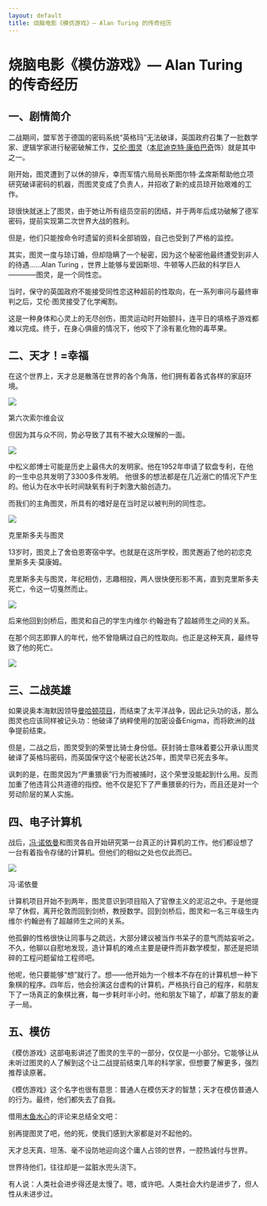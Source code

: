 ```yaml
---
layout: default
title: 烧脑电影《模仿游戏》— Alan Turing 的传奇经历
---
```


# 烧脑电影《模仿游戏》— Alan Turing 的传奇经历

## 一、剧情简介

二战期间，盟军苦于德国的密码系统“英格玛”无法破译，英国政府召集了一批数学家、逻辑学家进行秘密破解工作，[艾伦·图灵](https://en.wikipedia.org/wiki/Alan_Turing)（[本尼迪克特·康伯巴奇](https://en.wikipedia.org/wiki/Benedict_Cumberbatch)饰）就是其中之一。

刚开始，图灵遭到了以休的排斥，幸而军情六局局长斯图尔特·孟席斯帮助他立项研究破译密码的机器，而图灵变成了负责人，并招收了新的成员琼开始艰难的工作。

琼很快就迷上了图灵，由于她让所有组员空前的团结，并于两年后成功破解了德军密码，提前实现第二次世界大战的胜利。

但是，他们只能按命令时遗留的资料全部销毁，自己也受到了严格的监控。

其实，图灵一度与琼订婚，但却隐瞒了一个秘密，因为这个秘密他最终遭受到非人的待遇……Alan Turing ，世界上能够与爱因斯坦、牛顿等人匹敌的科学巨人————图灵，是一个同性恋。

当时，保守的英国政府不能接受同性恋这种超前的性取向，在一系列审问与最终审判之后，艾伦·图灵接受了化学阉割。

这是一种身体和心灵上的无尽创伤，图灵运动时开始颤抖，连平日的填格子游戏都难以完成。终于，在身心俱疲的情况下，他咬下了涂有氰化物的毒苹果。  

## 二、天才！=幸福

在这个世界上，天才总是散落在世界的各个角落，他们拥有着各式各样的家庭环境。

![](https://images.cnblogs.com/cnblogs_com/bluespot/800px-Solvay_conference_1927.jpg)

第六次索尔维会议

但因为其与众不同，势必导致了其有不被大众理解的一面。

![](http://5b0988e595225.cdn.sohucs.com/images/20171128/b98026c5326a4166a9ab3aaef2fafe60.jpeg)

中松义郎博士可能是历史上最伟大的发明家。他在1952年申请了软盘专利，在他的一生中总共发明了3300多件发明。 他很多的想法都是在几近溺亡的情况下产生的。他认为在水中长时间缺氧有利于刺激大脑创造力。


而我们的主角图灵，所具有的嗜好是在当时足以被判刑的同性恋。

![](http://5b0988e595225.cdn.sohucs.com/images/20171203/25c504c79c5e4b9aa8f3bcc001fdabbd.jpeg)

克里斯多夫与图灵

13岁时，图灵上了舍伯恩寄宿中学。也就是在这所学校，图灵邂逅了他的初恋克里斯多夫·莫康姆。

克里斯多夫与图灵，年纪相仿，志趣相投，两人很快便形影不离，直到克里斯多夫死亡，令这一切戛然而止。

![](http://i2.hdslb.com/bfs/archive/73480e78e0d4af31d04c7b04643c31cb9d396bab.jpg)

后来他回到剑桥后，图灵和自己的学生内维尔·约翰逊有了超越师生之间的关系。

在那个同志即罪人的年代，他不曾隐瞒过自己的性取向。也正是这种天真，最终导致了他的死亡。

![](https://img3.doubanio.com/view/thing_review/l/public/p586564.webp)

## 三、二战英雄

如果说奥本海默因领导[曼哈顿项目](https://en.wikipedia.org/wiki/Manhattan_Project)，而结束了太平洋战争，因此记头功的话，那么图灵也应该同样被记头功：他破译了纳粹使用的加密设备Enigma，而将欧洲的战争提前结束。

但是，二战之后，图灵受到的荣誉比骑士身份低。获封骑士意味着要公开承认图灵破译了英格玛密码，而英国保守这个秘密长达25年，图灵早已死去多年。

讽刺的是，在图灵因为“严重猥亵”行为而被捕时，这个荣誉没能起到什么用。反而加重了他违背公共道德的指控。他不仅是犯下了严重猥亵的行为，而且还是对一个劳动阶层的某人实施。

## 四、电子计算机

战后，[冯·诺依曼](https://en.wikipedia.org/wiki/John_von_Neumann)和图灵各自开始研究第一台真正的计算机的工作。他们都设想了一台有着指令存储的计算机。但他们的相似之处也仅此而已。

![](https://upload.wikimedia.org/wikipedia/commons/5/5e/JohnvonNeumann-LosAlamos.gif)

冯·诺依曼

计算机项目开始不到两年，图灵意识到项目陷入了官僚主义的泥沼之中。于是他提早了休假，离开伦敦而回到剑桥，教授数学。回到剑桥后，图灵和一名三年级生内维尔·约翰逊有了超越师生之间的关系。

他孤僻的性格很快让同事与之疏远，大部分建议被当作书呆子的意气而姑妄听之。不久，他聊以自慰地发现，造计算机的难点主要是硬件而非数学模型，那还是把琐碎的工程问题留给工程师吧。

他呢，他只要能够“想”就行了。想——他开始为一个根本不存在的计算机想一种下象棋的程序。四年后，他会扮演这台虚构的计算机，严格执行自己的程序，和朋友下了一场真正的象棋比赛，每一步耗时半小时。他和朋友下输了，却赢了朋友的妻子一局。

## 五、模仿

《模仿游戏》这部电影讲述了图灵的生平的一部分，仅仅是一小部分。它能够让从未听过图灵的人了解到这个让二战提前结束几年的科学家，但想要了解更多，强烈推荐读原著。

《模仿游戏》这个名字也很有意思：普通人在模仿天才的智慧；天才在模仿普通人的行为。最终，他们都失去了自我。

借用[木鱼水心](https://www.bilibili.com/video/av25026545)的评论来总结全文吧：

别再提图灵了吧，他的死，使我们感到大家都是对不起他的。

天才总天真、坦荡、毫不设防地迎向这个庸人占领的世界，一腔热诚付与世界。

世界待他们，往往却是一盆脏水兜头浇下。

有人说：人类社会进步得还是太慢了。嗯，或许吧。人类社会大约是进步了，但人性从未进步过。